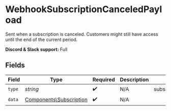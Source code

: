 # WebhookSubscriptionCanceledPayload

Sent when a subscription is canceled.
Customers might still have access until the end of the current period.

**Discord & Slack support:** Full


## Fields

| Field                                                              | Type                                                               | Required                                                           | Description                                                        | Example                                                            |
| ------------------------------------------------------------------ | ------------------------------------------------------------------ | ------------------------------------------------------------------ | ------------------------------------------------------------------ | ------------------------------------------------------------------ |
| `type`                                                             | *string*                                                           | :heavy_check_mark:                                                 | N/A                                                                | subscription.canceled                                              |
| `data`                                                             | [Components\Subscription](../../Models/Components/Subscription.md) | :heavy_check_mark:                                                 | N/A                                                                |                                                                    |